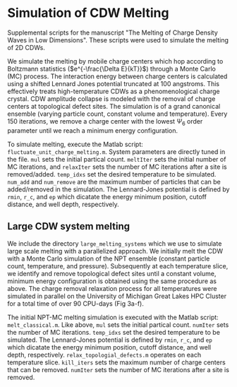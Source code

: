 # Simulation of CDW Melting
Supplemental scripts for the manuscript "The Melting of Charge Density Waves in Low Dimensions". These scripts were used to simulate the melting of 2D CDWs. 

We simulate the melting by mobile charge centers which hop according to Boltzmann statistics ($e^{-\frac{\Delta E}{kT}}$) through a Monte Carlo (MC) process. The interaction energy between charge centers is calculated using a shifted Lennard Jones potential truncated at 100 angstroms. This effectively treats high-temperature CDWs as a phenomenological charge crystal. CDW amplitude collapse is modeled with the removal of charge centers at topological defect sites. The simulation is of a grand canonical ensemble (varying particle count, constant volume and temperature). Every 150 iterations, we remove a charge center with the lowest $\Psi_6$ order parameter until we reach a minimum energy configuration.

To simulate melting, execute the Matlab script: `fluctuate_unit_charge_melting.m`. System parameters are directly tuned in the file. `mul` sets the initial partical count. `meltIter` sets the initial number of MC iterations,  and `relaxIter` sets the number of MC iterations after a site is removed/added. `temp_idxs` set the desired temperature to be simulated. `num_add` and `num_remove` are the maximum number of particles that can be added/removed in the simulation. The Lennard-Jones potential is defined by `rmin`, `r_c`, and `ep` which dicatate the energy minimum position, cutoff distance, and well depth, respectively.

## Large CDW system melting
We include the directory `large_melting_systems` which we use to simulate large scale melting with a parallelized approach. We initially melt the CDW with a Monte Carlo simulation of the NPT ensemble (constant particle count, temperature, and pressure). Subsequently at each temperature slice, we identify and remove topological defect sites until a constant volume, minimum energy configuration is obtained using the same procedure as above. The charge removal relaxation process for all temperatures were simulated in parallel on the University of Michigan Great Lakes HPC Cluster for a total time of over 90 CPU-days (Fig 3a-f).

The initial NPT-MC melting simulation is executed with the Matlab script: `melt_classical.m`. Like above, `mul` sets the initial partical count. `numIter` sets the number of MC iterations. `temp_idxs` set the desired temperature to be simulated. The Lennard-Jones potential is defined by `rmin`, `r_c`, and `ep` which dicatate the energy minimum position, cutoff distance, and well depth, respectively. `relax_topologial_defects.m` operates on each temperature slice. `kill_iters` sets the maximum number of charge centers that can be removed. `numIter` sets the number of MC iterations after a site is removed.

